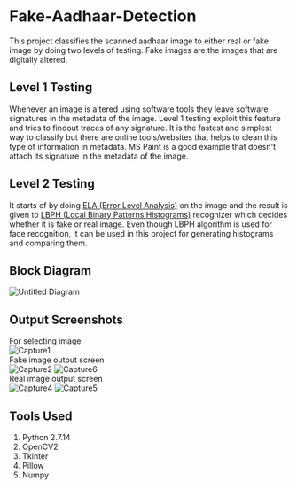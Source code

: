 # Fake-Aadhaar-Detection
This project classifies the scanned aadhaar image to either real or fake image by doing two levels of testing. Fake images are the images that are digitally altered. 
## Level 1 Testing
Whenever an image is altered using software tools they leave software signatures in the metadata of the image. Level 1 testing exploit this feature and tries to findout traces of any signature.
It is the fastest and simplest way to classify but there are online tools/websites that helps to clean this type of information in metadata.
MS Paint is a good example that doesn't attach its signature in the metadata of the image.
## Level 2 Testing
It starts of by doing [ELA (Error Level Analysis)](http://fotoforensics.com/tutorial-ela.php) on the image and the result is given to [LBPH (Local Binary Patterns Histograms)](https://towardsdatascience.com/face-recognition-how-lbph-works-90ec258c3d6b)
recognizer which decides whether it is fake or real image. Even though LBPH algorithm is used for face recognition, it can be used in this project for generating histograms and comparing them.




## Block Diagram
![Untitled Diagram](https://user-images.githubusercontent.com/47830313/54882721-fedb2300-4e82-11e9-8fd9-109b9e1eb2f9.jpg)
## Output Screenshots
For selecting image<br />
![Capture1](https://user-images.githubusercontent.com/47830313/54882847-44e4b680-4e84-11e9-934f-c22223889dc1.JPG)<br />
Fake image output screen<br />
![Capture2](https://user-images.githubusercontent.com/47830313/54882851-4e6e1e80-4e84-11e9-94d7-c09bda9204b7.JPG)
![Capture6](https://user-images.githubusercontent.com/47830313/54883072-4f547f80-4e87-11e9-889d-981c95f6de38.JPG)<br />
Real image output screen<br />
![Capture4](https://user-images.githubusercontent.com/47830313/54882857-6180ee80-4e84-11e9-964e-f5e7e2c6807f.JPG)
![Capture5](https://user-images.githubusercontent.com/47830313/54882864-69409300-4e84-11e9-8937-a527b9544341.JPG)
## Tools Used
1. Python 2.7.14
2. OpenCV2
3. Tkinter
4. Pillow
5. Numpy
